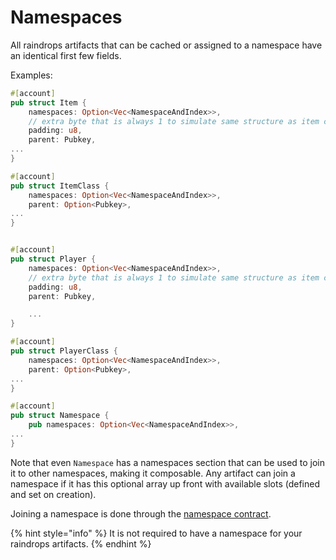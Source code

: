 # Namespaces

All raindrops artifacts that can be cached or assigned to a namespace have an identical first few fields.

Examples:

```rust
#[account]
pub struct Item {
    namespaces: Option<Vec<NamespaceAndIndex>>,
    // extra byte that is always 1 to simulate same structure as item class.
    padding: u8,
    parent: Pubkey,
...
}

#[account]
pub struct ItemClass {
    namespaces: Option<Vec<NamespaceAndIndex>>,
    parent: Option<Pubkey>,
...
}


#[account]
pub struct Player {
    namespaces: Option<Vec<NamespaceAndIndex>>,
    // extra byte that is always 1 to simulate same structure as item class.
    padding: u8,
    parent: Pubkey,

	...
}

#[account]
pub struct PlayerClass {
    namespaces: Option<Vec<NamespaceAndIndex>>,
    parent: Option<Pubkey>,
...
}

#[account]
pub struct Namespace {
    pub namespaces: Option<Vec<NamespaceAndIndex>>,
...
}
```

Note that even `Namespace` has a namespaces section that can be used to join it to other namespaces, making it composable. Any artifact can join a namespace if it has this optional array up front with available slots (defined and set on creation).

Joining a namespace is done through the [namespace contract](../namespace/overview.md).

{% hint style="info" %}
It is not required to have a namespace for your raindrops artifacts.
{% endhint %}

